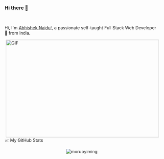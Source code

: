 ### Hi there 👋
<br />

Hi, I'm [Abhishek Naidu!](https://blog.abhisheknaidu.tech/), a passionate self-taught Full Stack Web Developer 🚀 from India.

  <img align="right" alt="GIF" src="https://github.com/abhisheknaiidu/abhisheknaiidu/blob/master/code.gif?raw=true" width="500" height="320" />
📈 My GitHub Stats
<p align="center"> <img src="https://github-readme-stats.vercel.app/api?username=moruoyiming&show_icons=true&theme=gotham" alt="moruoyiming" />

